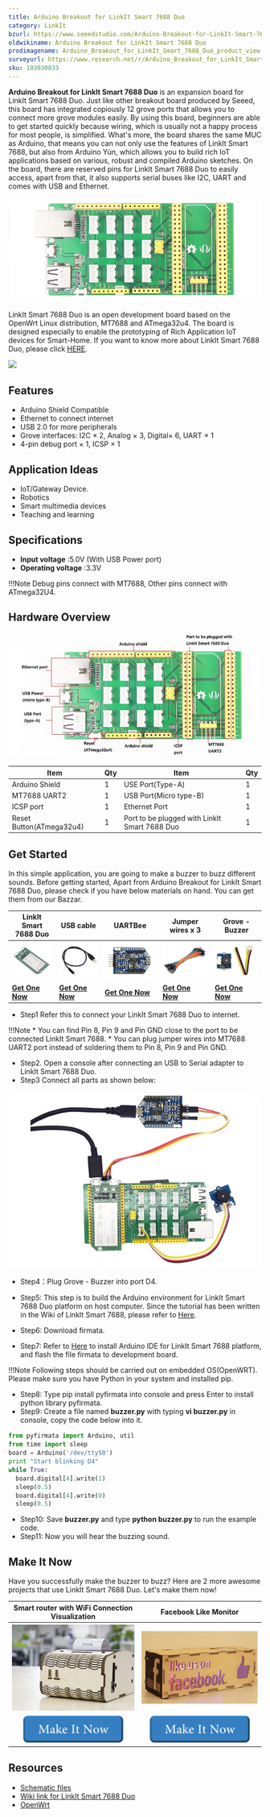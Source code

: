 ```yaml
---
title: Arduino Breakout for LinkIt Smart 7688 Duo
category: LinkIt
bzurl: https://www.seeedstudio.com/Arduino-Breakout-for-LinkIt-Smart-7688-Duo-p-2576.html
oldwikiname: Arduino Breakout for LinkIt Smart 7688 Duo
prodimagename: Arduino_Breakout_for_LinkIt_Smart_7688_Duo_product_view.jpg
surveyurl: https://www.research.net/r/Arduino_Breakout_for_LinkIt_Smart_7688_Duo_N
sku: 103030033
---
```



 **Arduino Breakout for LinkIt Smart 7688 Duo** is an expansion board for LinkIt Smart 7688 Duo. Just like other breakout board produced by Seeed, this board has integrated copiously 12 grove ports that allows you to connect more grove modules easily. By using this board, beginners are able to get started quickly because wiring, which is usually not a happy process for most people, is simplified. What's more, the board shares the same MUC as Arduino, that means you can not only use the features of LinkIt Smart 7688, but also from Arduino Yún, which allows you to build rich IoT applications based on various, robust and compiled Arduino sketches. On the board, there are reserved pins for LinkIt Smart 7688 Duo to easily access, apart from that, it also supports serial buses like I2C, UART and comes with USB and Ethernet.

![](https://github.com/SeeedDocument/Arduino_Breakout_for_LinkIt_Smart_7688_Duo/raw/master/images/Arduino_Breakout_for_LinkIt_Smart_7688_Duo_product_view.jpg)

LinkIt Smart 7688 Duo is an open development board based on the OpenWrt Linux distribution, MT7688 and ATmega32u4. The board is designed especially to enable the prototyping of Rich Application IoT devices for Smart-Home. If you want to know more about LinkIt Smart 7688 Duo, please click [HERE](http://www.seeedstudio.com/wiki/LinkIt_Smart_7688_Duo).

[![](https://github.com/SeeedDocument/Seeed-WiKi/raw/master/docs/images/get_one_now.png)](https://www.seeedstudio.com/Arduino-Breakout-for-LinkIt-Smart-7688-Duo-p-2576.html)

## Features

- Arduino Shield Compatible
- Ethernet to connect internet
- USB 2.0 for more peripherals
- Grove interfaces: I2C × 2, Analog × 3, Digital× 6, UART × 1
- 4-pin debug port × 1, ICSP × 1

## Application Ideas

- IoT/Gateway Device.
- Robotics
- Smart multimedia devices
- Teaching and learning

## Specifications

- **Input voltage**	:5.0V (With USB Power port)
- **Operating voltage**	:3.3V

!!!Note
    Debug pins connect with MT7688, Other pins connect with ATmega32U4.

## Hardware Overview

![](https://github.com/SeeedDocument/Arduino_Breakout_for_LinkIt_Smart_7688_Duo/raw/master/images/Arduino_Breakout_for_LinkIt_Smart_7688_Duo_components_with_text_1200_s.jpg)

|Item|Qty|Item|Qty|
|---|---|---|---|
|Arduino Shield|1|USE Port(Type-A)|1|
|MT7688 UART2|1|USB Port(Micro type-B)|1|
|ICSP port|1|Ethernet Port|1|
|Reset Button(ATmega32u4)|1|Port to be plugged with LinkIt Smart 7688 Duo|1|


## Get Started
In this simple application, you are going to make a buzzer to buzz different sounds. Before getting started, Apart from Arduino Breakout for LinkIt Smart 7688 Duo, please check if you have below materials on hand. You can get them from our Bazzar.

|LinkIt Smart 7688 Duo|USB cable|UARTBee |Jumper wires x 3|Grove - Buzzer
|---|---|---|---|---|
|![](https://github.com/SeeedDocument/Arduino_Breakout_for_LinkIt_Smart_7688_Duo/raw/master/images/102110017%206.jpg)|![](https://github.com/SeeedDocument/Arduino_Breakout_for_LinkIt_Smart_7688_Duo/raw/master/images/48cmUSBc.jpg)|![](https://github.com/SeeedDocument/Arduino_Breakout_for_LinkIt_Smart_7688_Duo/raw/master/images/UartSBee%20V5_01.jpg)|![](https://github.com/SeeedDocument/Arduino_Breakout_for_LinkIt_Smart_7688_Duo/raw/master/images/jw100n.jpg)|![](https://github.com/SeeedDocument/Arduino_Breakout_for_LinkIt_Smart_7688_Duo/raw/master/images/107020000%201.jpg)
|[**Get One Now**](https://www.seeedstudio.com/LinkIt-Smart-7688-Duo-p-2574.html)|[**Get One Now**](https://www.seeedstudio.com/Micro-USB-Cable-48cm-p-1475.html)|[**Get One Now**](https://www.seeedstudio.com/UartSBee-V5-p-1752.html)|[**Get One Now**](https://www.seeedstudio.com/1-pin-dual-female-jumper-wire-100mm-50pcs-pack-p-260.html)|[**Get One Now**](https://www.seeedstudio.com/Grove-Buzzer-p-768.html)

- Step1 Refer this to connect your LinkIt Smart 7688 Duo to internet.

!!!Note
    * You can find Pin 8, Pin 9 and Pin GND close to the port to be connected LinkIt Smart 7688.
    * You can plug jumper wires into MT7688 UART2 port instead of soldering them to Pin 8, Pin 9 and Pin GND.

- Step2. Open a console after connecting an USB to Serial adapter to LinkIt Smart 7688 Duo.
- Step3 Connect all parts as shown below:

![](https://github.com/SeeedDocument/Arduino_Breakout_for_LinkIt_Smart_7688_Duo/raw/master/images/Arduino_Breakout_for_LinkIt_Smart_7688_Duo_demo_connection_view_1200_s.jpg)

- Step4：Plug Grove - Buzzer into port D4.

- Step5: This step is to build the Arduino environment for LinkIt Smart 7688 Duo platform on host computer. Since the tutorial has been written in the Wiki of LinkIt Smart 7688, please refer to [Here](http://www.seeedstudio.com/wiki/LinkIt_Smart_7688_Duo#Installing_Arduino_programming_environment).
- Step6: Download firmata.
- Step7: Refer to [Here](http://www.seeedstudio.com/wiki/LinkIt_Smart_7688_Duo#Installing_Arduino_programming_environment) to install Arduino IDE for LinkIt Smart 7688 platform, and flash the file firmata to development board.

!!!Note
    Following steps should be carried out on embedded OS(OpenWRT). Please make sure you have Python in your system and installed pip.

- Step8: Type pip install pyfirmata into console and press Enter to install python library pyfirmata.
- Step9: Create a file named **buzzer.py** with typing **vi buzzer.py** in console, copy the code below into it.

```python
from pyfirmata import Arduino, util
from time import sleep
board = Arduino('/dev/ttyS0')
print "Start blinking D4"
while True:
  board.digital[4].write(1)
  sleep(0.5)
  board.digital[4].write(0)
  sleep(0.5)
```

- Step10: Save **buzzer.py** and type **python buzzer.py** to run the example code.
- Step11: Now you will hear the buzzing sound.


## Make It Now
Have you successfully make the buzzer to buzz? Here are 2 more awesome projects that use LinkIt Smart 7688 Duo. Let's make them now!


|Smart router with WiFi Connection Visualization|Facebook Like Monitor|
|:---:|:---:|
|![](https://github.com/SeeedDocument/Arduino_Breakout_for_LinkIt_Smart_7688_Duo/raw/master/images/F9SCHIKIPH4SPTP.MEDIUM.jpg)|![](https://github.com/SeeedDocument/Arduino_Breakout_for_LinkIt_Smart_7688_Duo/raw/master/images/F9MQJJOIHQOBV4Q.MEDIUM.jpg)|
|[![](https://github.com/SeeedDocument/Arduino_Breakout_for_LinkIt_Smart_7688_Duo/raw/master/images/200px-Wiki_makeitnow_logo.png)](http://www.instructables.com/id/ReRouter-Make-an-Extensible-IoT-Router/)|[![](https://github.com/SeeedDocument/Arduino_Breakout_for_LinkIt_Smart_7688_Duo/raw/master/images/200px-Wiki_makeitnow_logo.png)](http://www.instructables.com/id/Facebook-Like-Monitor/)|


## Resources

- [Schematic files](https://github.com/SeeedDocument/Arduino_Breakout_for_LinkIt_Smart_7688_Duo/raw/master/resources/Schematic_files_for_Arduino_Breakout_for_LinkIt_Smart_7688_Duo.zip)
- [Wiki link for LinkIt Smart 7688 Duo](http://www.seeedstudio.com/wiki/LinkIt_Smart_7688_Duo)
- [OpenWrt](http://wiki.openwrt.org/doc/howto/user.beginner)
